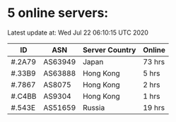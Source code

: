 # 5 online servers:

Latest update at: Wed Jul 22 06:10:15 UTC 2020

| ID | ASN | Server Country | Online |
| -- | --- | -------------- | ------ |
| #.2A79 | AS63949 | Japan | 73 hrs |
| #.33B9 | AS63888 | Hong Kong | 5 hrs |
| #.7867 | AS8075 | Hong Kong | 2 hrs |
| #.C4BB | AS9304 | Hong Kong | 1 hrs |
| #.543E | AS51659 | Russia | 19 hrs |


